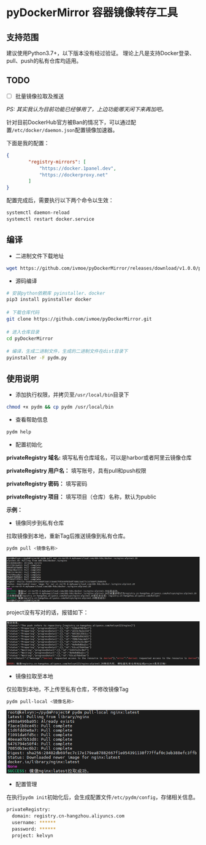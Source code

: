 # pyDockerMirror 容器镜像转存工具

## 支持范围
建议使用Python3.7+，以下版本没有经过验证。
理论上凡是支持Docker登录、pull、push的私有仓库均适用。

## TODO
- [ ] 批量镜像拉取及推送

*PS: 其实我认为目前功能已经够用了，上边功能哪天闲下来再加吧。*

针对目前DockerHub官方被Ban的情况下，可以通过配置`/etc/docker/daemon.json`配置镜像加速器。

下面是我的配置：
```json
{
        "registry-mirrors": [
            "https://docker.1panel.dev",
            "https://dockerproxy.net"
        ]
}
```

配置完成后，需要执行以下两个命令以生效：
```bash
systemctl daemon-reload
systemctl restart docker.service
```

## 编译

* 二进制文件下载地址

```bash
wget https://github.com/ivmoe/pyDockerMirror/releases/download/v1.0.0/pyDockerMirror.tar.gz
```

* 源码编译

```bash
# 安装python依赖库 pyinstaller、docker
pip3 install pyinstaller docker

# 下载仓库代码
git clone https://github.com/ivmoe/pyDockerMirror.git

# 进入仓库目录
cd pyDockerMirror

# 编译，生成二进制文件，生成的二进制文件在dist目录下
pyinstaller -F pydm.py
```

## 使用说明

* 添加执行权限，并拷贝至`/usr/local/bin`目录下

```bash
chmod +x pydm && cp pydm /usr/local/bin
```

* 查看帮助信息

```bash
pydm help
```

* 配置初始化

**privateRegistry 域名:** 填写私有仓库域名，可以是harbor或者阿里云镜像仓库

**privateRegistry 用户名：** 填写账号，具有pull和push权限

**privateRegistry 密码：** 填写密码

**privateRegistry 项目：** 填写项目（仓库）名称，默认为public

**示例：**

* 镜像同步到私有仓库

拉取镜像到本地，重新Tag后推送镜像到私有仓库。

```bash
pydm pull <镜像名称>
```
![](./static/pull.png)

project没有写对的话，报错如下：

![](./static/push-error.png)

* 镜像拉取至本地

仅拉取到本地，不上传至私有仓库，不修改镜像Tag

```bash
pydm pull-local <镜像名称>
```

![](./static/pull-local.png)

* 配置管理

在执行`pydm init`初始化后，会生成配置文件`/etc/pydm/config`，存储相关信息。

```bash
privateRegistry:
  domain: registry.cn-hangzhou.aliyuncs.com
  username: ******
  password: ******
  project: kelvyn
```